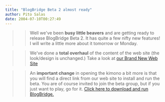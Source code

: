 ```yaml
---
title: "BlogBridge Beta 2 almost ready"
author: Pito Salas
date: 2004-07-10T00:27:49
---
```



>>

>> Well we've been **busy little beavers** and are getting ready to release
BlogBridge Beta 2. It has quite a few nifty new features! I will write a
little more about it tomorrow or Monday.

>>

>> We've done a **total overhaul** of the content of the web site (the
look/design is unchanged.) Take a look at [our Brand New Web
Site](<http://www.blogbridge.com.>)

>>

>> An **important change** in opening the kimono a bit more is that you will
find a direct link from our web site to install and run the beta. You are of
course invited to join the beta group, but if you just want to play, go for
it. [Click here to download and run
BlogBridge.](<http://www.blogbridge.com/download.htm>)


